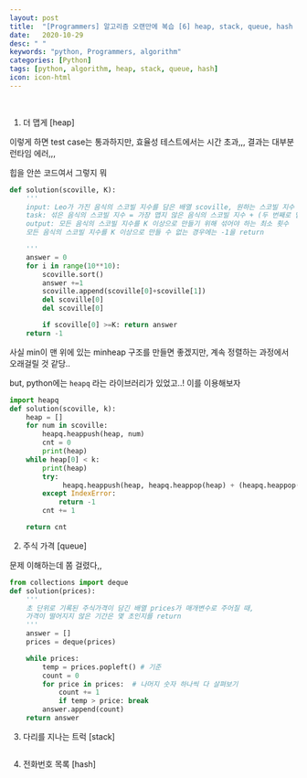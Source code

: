 ```yaml
---
layout: post
title:  "[Programmers] 알고리즘 오랜만에 복습 [6] heap, stack, queue, hash - 더 맵게, 주식 가격, 다리를 지나는 트럭, 전화번호 목록 "
date:   2020-10-29
desc: " "
keywords: "python, Programmers, algorithm"
categories: [Python]
tags: [python, algorithm, heap, stack, queue, hash]
icon: icon-html
---
```

<br>


1. 더 맵게 [heap]

이렇게 하면 test case는 통과하지만, 효율성 테스트에서는 시간 초과,,, 결과는 대부분 런타임 에러,,,

힙을 안쓴 코드여서 그렇지 뭐

```python
def solution(scoville, K):
    '''
    input: Leo가 가진 음식의 스코빌 지수를 담은 배열 scoville, 원하는 스코빌 지수 K
    task: 섞은 음식의 스코빌 지수 = 가장 맵지 않은 음식의 스코빌 지수 + (두 번째로 맵지 않은 음식의 스코빌 지수 * 2)
    output: 모든 음식의 스코빌 지수를 K 이상으로 만들기 위해 섞어야 하는 최소 횟수
    모든 음식의 스코빌 지수를 K 이상으로 만들 수 없는 경우에는 -1을 return

    '''
    answer = 0
    for i in range(10**10):
        scoville.sort()
        answer +=1
        scoville.append(scoville[0]+scoville[1])
        del scoville[0]
        del scoville[0]

        if scoville[0] >=K: return answer
    return -1
```

사실 min이 맨 위에 있는 minheap 구조를 만들면 좋겠지만, 계속 정렬하는 과정에서 오래걸릴 것 같당..

but, python에는 `heapq` 라는 라이브러리가 있었고..! 이를 이용해보자


```python
import heapq
def solution(scoville, k):
    heap = []
    for num in scoville:
        heapq.heappush(heap, num)
        cnt = 0
        print(heap)
    while heap[0] < k:
        print(heap)
        try:
             heapq.heappush(heap, heapq.heappop(heap) + (heapq.heappop(heap) * 2))
        except IndexError:
            return -1
        cnt += 1

    return cnt
```


2. 주식 가격 [queue]

문제 이해하는데 쫌 걸렸다,,

```python
from collections import deque
def solution(prices):
    '''
    초 단위로 기록된 주식가격이 담긴 배열 prices가 매개변수로 주어질 때,
    가격이 떨어지지 않은 기간은 몇 초인지를 return
    '''
    answer = []
    prices = deque(prices)

    while prices:
        temp = prices.popleft() # 기준
        count = 0
        for price in prices:  # 나머지 숫자 하나씩 다 살펴보기
            count += 1
            if temp > price: break
        answer.append(count)
    return answer
```


3. 다리를 지나는 트럭 [stack]

```python
```


4. 전화번호 목록 [hash]

```python
```
